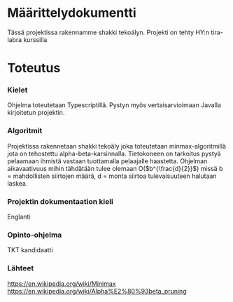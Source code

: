 # Määrittelydokumentti
Tässä projektissa rakennamme shakki tekoälyn. Projekti on tehty HY:n tira-labra kurssilla

# Toteutus
### Kielet

Ohjelma toteutetaan Typescriptillä. Pystyn myös vertaisarvioimaan Javalla kirjoitetun projektin.

### Algoritmit
Projektissa rakennetaan shakki tekoäly joka toteutetaan minmax-algoritmillä jota on tehostettu alpha-beta-karsinnalla. Tietokoneen on tarkoitus pystyä pelaamaan ihmistä vastaan tuottamalla pelaajalle haastetta.
Ohjelman aikavaativuus mihin tähdätään tulee olemaan O($b^{\frac{d}{2}}$) missä b = mahdollisten siirtojen määrä, d = monta siirtoa tulevaisuuteen halutaan laskea.

### Projektin dokumentaation kieli
Englanti
### Opinto-ohjelma
TKT kandidaatti

### Lähteet
https://en.wikipedia.org/wiki/Minimax
https://en.wikipedia.org/wiki/Alpha%E2%80%93beta_pruning
